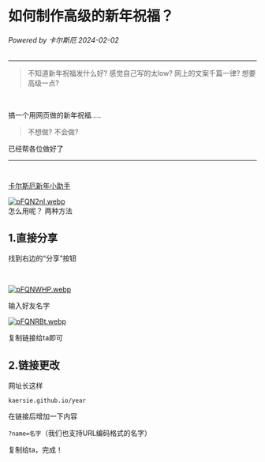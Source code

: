 # 如何制作高级的新年祝福？
###### Powered by 卡尔斯厄 2024-02-02
------------


> 不知道新年祝福发什么好?
> 感觉自己写的太low?
> 网上的文案千篇一律?
>想要高级一点?

<br>



搞一个用网页做的新年祝福.....

> 不想做?
> 不会做?

已经帮各位做好了

------------

# 
[卡尔斯厄新年小助手](https://kaersie.github.io/year/ "卡尔斯厄新年小助手")

[![pFQN2nI.webp](https://s11.ax1x.com/2024/02/02/pFQN2nI.webp)](https://imgse.com/i/pFQN2nI)<br>
怎么用呢？
两种方法

## 1.直接分享
 找到右边的“分享”按钮

<br>

[![pFQNWHP.webp](https://s11.ax1x.com/2024/02/02/pFQNWHP.webp)](https://imgse.com/i/pFQNWHP)<br>

 输入好友名字<br>

[![pFQNRBt.webp](https://s11.ax1x.com/2024/02/02/pFQNRBt.webp)](https://imgse.com/i/pFQNRBt)<br>

 复制链接给ta即可

## 2.链接更改
网址长这样<br>

`kaersie.github.io/year`

 在链接后增加一下内容

`?name=名字`（我们也支持URL编码格式的名字）

 复制给ta，完成！

